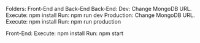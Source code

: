 Folders: Front-End and Back-End
Back-End: 
  Dev: 
      Change MongoDB URL.
      Execute: npm install
      Run: npm run dev
  Production: 
      Change MongoDB URL.
      Execute: npm install
      Run: npm run production
      
Front-End:
  Execute: npm install
  Run: npm start
  
  
  
  
